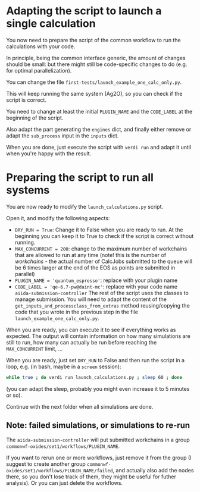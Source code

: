 # Adapting the script to launch a single calculation

You now need to prepare the script of the common workflow to run the calculations with your code.

In principle, being the common interface generic, the amount of changes should be small: but there might still be code-specific changes to do (e.g. for optimal parallelization).

You can change the file `first-tests/launch_example_one_calc_only.py`. 

This will keep running the same system (Ag2O), so you can check if the script is correct.

You need to change at least the initial `PLUGIN_NAME` and the `CODE_LABEL` at the beginning of the script.

Also adapt the part generating the `engines` dict, and finally either remove or adapt the `sub_process` input in the `inputs` dict.

When you are done, just execute the script with `verdi run` and adapt it until when you're happy with the result.

# Preparing the script to run all systems

You are now ready to modify the `launch_calculations.py` script.

Open it, and modify the following aspects:

- `DRY_RUN = True`: Change it to False when you are ready to run. At the beginning you can keep it to True to check if the script is correct without running.
- `MAX_CONCURRENT = 200`: change to the maximum number of workchains that are allowed to run at any time (note! this is the number of *workchains* - the actual number of CalcJobs submitted to the queue will be 6 times larger at the end of the EOS as points are submitted in parallel)
- `PLUGIN_NAME = 'quantum_espresso'`: replace with your plugin name
- `CODE_LABEL = 'qe-6.7-pw@daint-mc'`: replace with your code name
`aiida-submission-controller` 
The rest of the script uses the classes to manage submission.
You will need to adapt the content of the `get_inputs_and_processclass_from_extras` method reusing/copying
the code that you wrote in the previous step in the file `launch_example_one_calc_only.py`.

When you are ready, you can execute it to see if everything works as expected.
The output will contain information on how many simulations are still to run, how many
can actually be run before reaching the `MAX_CONCURRENT` limit, ...

When you are ready, just set `DRY_RUN` to False and then run the script in a loop, e.g. (in bash, maybe in a `screen` session):
```bash
while true ; do verdi run launch_calculations.py ; sleep 60 ; done
```
(you can adapt the sleep, probably you might even increase it to 5 minutes or so).

Continue with the next folder when all simulations are done.


## Note: failed simulations, or simulations to re-run
The `aiida-submission-controller` will put submitted workchains in a group
`commonwf-oxides/set1/workflows/PLUGIN_NAME`. 

If you want to rerun one or more workflows, just remove it from the group (I suggest to create another group `commonwf-oxides/set1/workflows/PLUGIN_NAME/failed`, and actually also add the nodes there, so you don't lose track of them, they might be useful for futher analysis). Or you can just delete the workflows.
